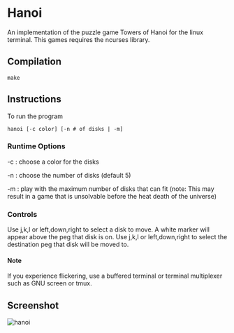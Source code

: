 # Hanoi
An implementation of the puzzle game Towers of Hanoi for the linux terminal.
This games requires the ncurses library.

## Compilation
```
make
```

## Instructions
To run the program
```
hanoi [-c color] [-n # of disks | -m]
```

### Runtime Options
-c <color>: choose a color for the disks

-n   <num>: choose the number of disks (default 5)

-m        : play with the maximum number of disks that can fit (note: This may result in a game that is unsolvable before the heat death of the universe)

### Controls
Use j,k,l or left,down,right to select a disk to move. A white marker will appear above the peg that disk is on. Use j,k,l or left,down,right to select the destination peg that disk will be moved to.

#### Note
If you experience flickering, use a buffered terminal or terminal multiplexer such as GNU screen or tmux.

## Screenshot
![hanoi](https://cloud.githubusercontent.com/assets/6550505/26069840/60c6f8e8-3970-11e7-83e2-b04a642bb270.png)
